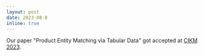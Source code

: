 ```yaml
---
layout: post
date: 2023-08-8
inline: true
---
```


Our paper "Product Entity Matching via Tabular Data" got accepted at [CIKM 2023](https://uobevents.eventsair.com/cikm2023/).
